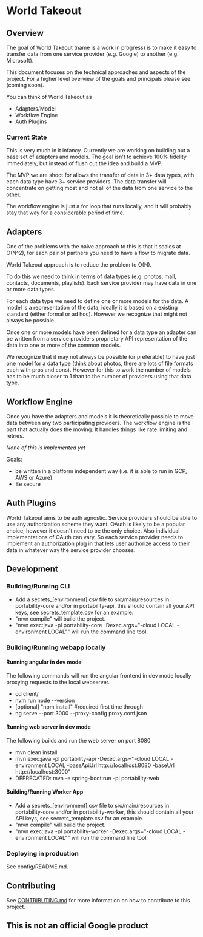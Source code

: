# World Takeout

## Overview
The goal of World Takeout (name is a work in progress) is to make it easy to transfer data
from one service provider (e.g. Google) to another (e.g. Microsoft).

This document focuses on the technical approaches and aspects of the project.
For a higher level overview of the goals and principals please see:
(coming soon).

You can think of World Takeout as
 * Adapters/Model
 * Workflow Engine
 * Auth Plugins

### Current State
This is very much in it infancy.  Currently we are working on building out
a base set of adapters and models.  The goal isn't to achieve 100% fidelity
immediately, but instead of flush out the idea and build a MVP.

The MVP we are shoot for allows the transfer of data in 3+ data types,
with each data type have 3+ service providers.  The data transfer will
concentrate on getting most and not all of the data from one service
to the other.

The workflow engine is just a for loop that runs locally, and it will
probably stay that way for a considerable period of time.

## Adapters

One of the problems with the naive approach to this is that it scales at O(N^2),
for each pair of partners you need to have a flow to migrate data.

World Takeout approach is to reduce the problem to O(N).

To do this we need to think in terms of data types (e.g. photos, mail,
contacts, documents, playlists).  Each service provider may have data
in one or more data types.

For each data type we need to define one or more models for the data.
A model is a representation of the data, ideally it is based on a
existing standard (either formal or ad hoc).  However we recognize
that might not always be possible.

Once one or more models have been defined for a data type an adapter
can be written from a service providers proprietary API representation
of the data into one or more of the common models.

We recognize that it may not always be possible (or preferable)
to have just one model for a data type (think about photos, there
are lots of file formats each with pros and cons).  However
for this to work the number of models has to be much closer
to 1 than to the number of providers using that data type.

## Workflow Engine

Once you have the adapters and models it is theoretically possible to
move data between any two participating providers. The workflow
engine is the part that actually does the moving.  It handles things
like rate limiting and retries.

*None of this is implemented yet*

Goals:
 * be written in a platform independent way (i.e. it is able to
   run in GCP, AWS or Azure)
 * Be secure

## Auth Plugins

World Takeout aims to be auth agnostic.  Service providers should
be able to use any authorization scheme they want.  OAuth is likely
to be a popular choice, however it doesn't need to be the only choice.
Also individual implementations of OAuth can vary.  So each service
provider needs to implement an authorization plug in that lets user
authorize access to their data in whatever way the service provider
chooses.

## Development

### Building/Running CLI
 * Add a secrets_[environment].csv file to src/main/resources in portability-core and/or
   in portability-api, this should contain
   all your API keys, see secrets_template.csv for an example.
 * "mvn compile" will build the project.
 * "mvn exec:java -pl portability-core -Dexec.args="-cloud LOCAL -environment LOCAL"" will run the command line tool.

### Building/Running webapp locally

#### Running angular in dev mode

The following commands will run the angular frontend in dev mode locally proxying requests to the local webserver.

* cd client/
* nvm run node --version
* [optional] "npm install" #required first time through
* ng serve --port 3000 --proxy-config proxy.conf.json

#### Running web server in dev mode

The following builds and run the web server on port 8080

* mvn clean install
* mvn exec:java -pl portability-api -Dexec.args="-cloud LOCAL -environment LOCAL -baseApiUrl http://localhost:8080 -baseUrl http://localhost:3000"
* DEPRECATED: mvn -e spring-boot:run -pl portability-web

#### Building/Running Worker App
 * Add a secrets_[environment].csv file to src/main/resources in portability-core and/or
   in portability-worker, this should contain
   all your API keys, see secrets_template.csv for an example.
 * "mvn compile" will build the project.
 * "mvn exec:java -pl portability-worker -Dexec.args="-cloud LOCAL -environment LOCAL"" will run the command line tool.

### Deploying in production

See config/README.md.

## Contributing
See [CONTRIBUTING.md](CONTRIBUTING.md) for more information on how to contribute to this project.

## This is not an official Google product
